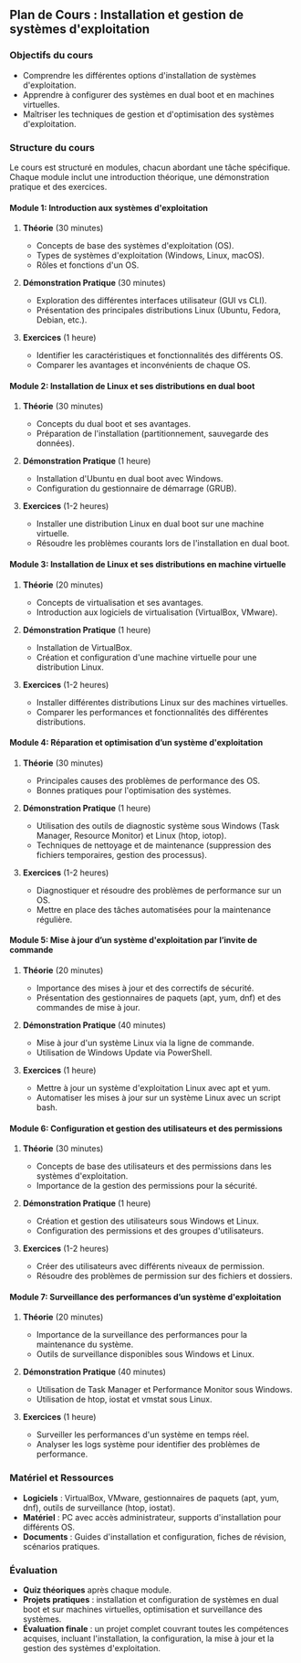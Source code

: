 
## Plan de Cours : Installation et gestion de systèmes d'exploitation

### Objectifs du cours
- Comprendre les différentes options d'installation de systèmes d'exploitation.
- Apprendre à configurer des systèmes en dual boot et en machines virtuelles.
- Maîtriser les techniques de gestion et d'optimisation des systèmes d'exploitation.

### Structure du cours
Le cours est structuré en modules, chacun abordant une tâche spécifique. Chaque module inclut une introduction théorique, une démonstration pratique et des exercices.

#### Module 1: Introduction aux systèmes d'exploitation
1. **Théorie** (30 minutes)
   - Concepts de base des systèmes d'exploitation (OS).
   - Types de systèmes d'exploitation (Windows, Linux, macOS).
   - Rôles et fonctions d'un OS.

2. **Démonstration Pratique** (30 minutes)
   - Exploration des différentes interfaces utilisateur (GUI vs CLI).
   - Présentation des principales distributions Linux (Ubuntu, Fedora, Debian, etc.).

3. **Exercices** (1 heure)
   - Identifier les caractéristiques et fonctionnalités des différents OS.
   - Comparer les avantages et inconvénients de chaque OS.

#### Module 2: Installation de Linux et ses distributions en dual boot
1. **Théorie** (30 minutes)
   - Concepts du dual boot et ses avantages.
   - Préparation de l'installation (partitionnement, sauvegarde des données).

2. **Démonstration Pratique** (1 heure)
   - Installation d'Ubuntu en dual boot avec Windows.
   - Configuration du gestionnaire de démarrage (GRUB).

3. **Exercices** (1-2 heures)
   - Installer une distribution Linux en dual boot sur une machine virtuelle.
   - Résoudre les problèmes courants lors de l'installation en dual boot.

#### Module 3: Installation de Linux et ses distributions en machine virtuelle
1. **Théorie** (20 minutes)
   - Concepts de virtualisation et ses avantages.
   - Introduction aux logiciels de virtualisation (VirtualBox, VMware).

2. **Démonstration Pratique** (1 heure)
   - Installation de VirtualBox.
   - Création et configuration d'une machine virtuelle pour une distribution Linux.

3. **Exercices** (1-2 heures)
   - Installer différentes distributions Linux sur des machines virtuelles.
   - Comparer les performances et fonctionnalités des différentes distributions.

#### Module 4: Réparation et optimisation d’un système d'exploitation
1. **Théorie** (30 minutes)
   - Principales causes des problèmes de performance des OS.
   - Bonnes pratiques pour l'optimisation des systèmes.

2. **Démonstration Pratique** (1 heure)
   - Utilisation des outils de diagnostic système sous Windows (Task Manager, Resource Monitor) et Linux (htop, iotop).
   - Techniques de nettoyage et de maintenance (suppression des fichiers temporaires, gestion des processus).

3. **Exercices** (1-2 heures)
   - Diagnostiquer et résoudre des problèmes de performance sur un OS.
   - Mettre en place des tâches automatisées pour la maintenance régulière.

#### Module 5: Mise à jour d’un système d'exploitation par l’invite de commande
1. **Théorie** (20 minutes)
   - Importance des mises à jour et des correctifs de sécurité.
   - Présentation des gestionnaires de paquets (apt, yum, dnf) et des commandes de mise à jour.

2. **Démonstration Pratique** (40 minutes)
   - Mise à jour d'un système Linux via la ligne de commande.
   - Utilisation de Windows Update via PowerShell.

3. **Exercices** (1 heure)
   - Mettre à jour un système d'exploitation Linux avec apt et yum.
   - Automatiser les mises à jour sur un système Linux avec un script bash.

#### Module 6: Configuration et gestion des utilisateurs et des permissions
1. **Théorie** (30 minutes)
   - Concepts de base des utilisateurs et des permissions dans les systèmes d'exploitation.
   - Importance de la gestion des permissions pour la sécurité.

2. **Démonstration Pratique** (1 heure)
   - Création et gestion des utilisateurs sous Windows et Linux.
   - Configuration des permissions et des groupes d'utilisateurs.

3. **Exercices** (1-2 heures)
   - Créer des utilisateurs avec différents niveaux de permission.
   - Résoudre des problèmes de permission sur des fichiers et dossiers.

#### Module 7: Surveillance des performances d’un système d'exploitation
1. **Théorie** (20 minutes)
   - Importance de la surveillance des performances pour la maintenance du système.
   - Outils de surveillance disponibles sous Windows et Linux.

2. **Démonstration Pratique** (40 minutes)
   - Utilisation de Task Manager et Performance Monitor sous Windows.
   - Utilisation de htop, iostat et vmstat sous Linux.

3. **Exercices** (1 heure)
   - Surveiller les performances d'un système en temps réel.
   - Analyser les logs système pour identifier des problèmes de performance.

### Matériel et Ressources
- **Logiciels** : VirtualBox, VMware, gestionnaires de paquets (apt, yum, dnf), outils de surveillance (htop, iostat).
- **Matériel** : PC avec accès administrateur, supports d'installation pour différents OS.
- **Documents** : Guides d'installation et configuration, fiches de révision, scénarios pratiques.

### Évaluation
- **Quiz théoriques** après chaque module.
- **Projets pratiques** : installation et configuration de systèmes en dual boot et sur machines virtuelles, optimisation et surveillance des systèmes.
- **Évaluation finale** : un projet complet couvrant toutes les compétences acquises, incluant l'installation, la configuration, la mise à jour et la gestion des systèmes d'exploitation.
